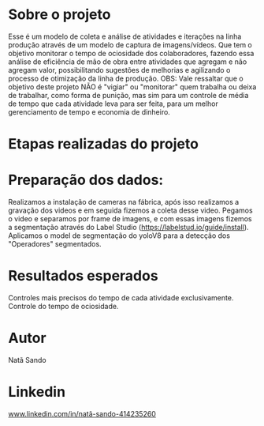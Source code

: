 # Sobre o projeto
Esse é um modelo de coleta e análise de atividades e iterações na linha produção através de um modelo de captura de imagens/vídeos. Que tem o objetivo  monitorar o tempo de ociosidade dos colaboradores, fazendo essa análise de eficiência de mão de obra entre atividades que agregam e não agregam valor, possibilitando sugestões de melhorias e agilizando o processo de otimização da linha de produção. OBS: Vale ressaltar que o objetivo deste projeto NÃO é "vigiar" ou "monitorar" quem trabalha ou deixa de trabalhar, como forma de punição, mas sim para um controle de média de tempo que cada atividade leva para ser feita, para um melhor gerenciamento de tempo e economia de dinheiro.


# Etapas realizadas do projeto
# Preparação dos dados:

Realizamos a instalação de cameras na fábrica, após isso realizamos a gravação dos videos e em seguida fizemos a coleta desse video. Pegamos o video e separamos por frame de imagens, e com essas imagens fizemos a segmentação através do 
Label Studio (https://labelstud.io/guide/install). Aplicamos o model de segmentação do yoloV8 para a detecção dos "Operadores" segmentados.

# Resultados esperados

Controles mais precisos do tempo de cada atividade exclusivamente.
Controle do tempo de ociosidade.



# Autor
Natã Sando

# Linkedin
www.linkedin.com/in/natã-sando-414235260
